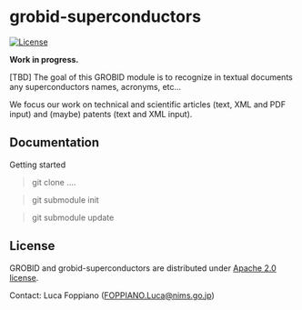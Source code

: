 # grobid-superconductors

[![License](http://img.shields.io/:license-apache-blue.svg)](http://www.apache.org/licenses/LICENSE-2.0.html)

__Work in progress.__

[TBD] 
The goal of this GROBID module is to recognize in textual documents any superconductors names, acronyms, etc... 

We focus our work on technical and scientific articles (text, XML and PDF input) and (maybe) patents (text and XML input). 

## Documentation

Getting started

> git clone ....

> git submodule init

> git submodule update 

## License

GROBID and grobid-superconductors are distributed under [Apache 2.0 license](http://www.apache.org/licenses/LICENSE-2.0). 

Contact: Luca Foppiano (<FOPPIANO.Luca@nims.go.jp>)